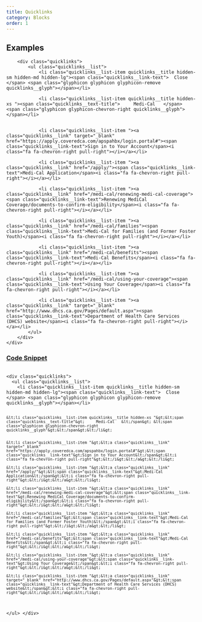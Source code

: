 ```yaml
---
title: Quicklinks
category: Blocks
order: 1
---
```


## Examples

<div class="row margin-top-65--desktop">
	<div class="col-md-12">

        <div class="quicklinks">	
			<ul class="quicklinks__list">
				<li class="quicklinks__list-item quicklinks__title hidden-sm hidden-md hidden-lg"><span class="quicklinks__link-text">  Close </span> <span class="glyphicon glyphicon glyphicon-remove quicklinks__glyph"></span></li>

				<li class="quicklinks__list-item quicklinks__title hidden-xs "><span class="quicklinks__text-title">     Medi-Cal   </span> <span class="glyphicon glyphicon-chevron-right quicklinks__glyph"></span></li>
				 
				
				<li class="quicklinks__list-item "><a class="quicklinks__link" target="_blank" href="https://apply.coveredca.com/apspahbx/login.portal#"><span class="quicklinks__link-text">Sign in to Your Account</span><i class="fa fa-chevron-right pull-right"></i></a></li>			 
		
				<li class="quicklinks__list-item "><a class="quicklinks__link" href="/apply/"><span class="quicklinks__link-text">Medi-Cal Application</span><i class="fa fa-chevron-right pull-right"></i></a></li>			 
		
				<li class="quicklinks__list-item "><a class="quicklinks__link" href="/medi-cal/renewing-medi-cal-coverage"><span class="quicklinks__link-text">Renewing MediCal Coverage/documents-to-confirm-eligibility</span><i class="fa fa-chevron-right pull-right"></i></a></li>			 
		
				<li class="quicklinks__list-item "><a class="quicklinks__link" href="/medi-cal/families"><span class="quicklinks__link-text">Medi-Cal for Families (and Former Foster Youth)</span><i class="fa fa-chevron-right pull-right"></i></a></li>			 
		
				<li class="quicklinks__list-item "><a class="quicklinks__link" href="/medi-cal/benefits"><span class="quicklinks__link-text">Medi-Cal Benefits</span><i class="fa fa-chevron-right pull-right"></i></a></li>			 
		
				<li class="quicklinks__list-item "><a class="quicklinks__link" href="/medi-cal/using-your-coverage"><span class="quicklinks__link-text">Using Your Coverage</span><i class="fa fa-chevron-right pull-right"></i></a></li>			 
		
				<li class="quicklinks__list-item "><a class="quicklinks__link" target="_blank" href="http://www.dhcs.ca.gov/Pages/default.aspx"><span class="quicklinks__link-text">Department of Health Care Services (DHCS) website</span><i class="fa fa-chevron-right pull-right"></i></a></li>	 
			</ul>
		</div>
	</div>
</div>


<div class="expandable expandable--fa">
	<div class="expandable__trigger">
		<span class="fa fa-plus-circle expandable__glyph"> </span>
		<h3 class="expandable__heading"><a class="expandable__link" href="#" aria-expanded="false">Code Snippet</a></h3>
	</div>
	<div class="expandable__target">
		<pre style="width:100%;overflow: auto;">
			<code class="hljs xml">
&lt;div class="quicklinks"&gt;  
  &lt;ul class="quicklinks__list"&gt;
    &lt;li class="quicklinks__list-item quicklinks__title hidden-sm hidden-md hidden-lg"&gt;&lt;span class="quicklinks__link-text"&gt;  Close &lt;/span&gt; &lt;span class="glyphicon glyphicon glyphicon-remove quicklinks__glyph"&gt;&lt;/span&gt;&lt;/li&gt;

    &lt;li class="quicklinks__list-item quicklinks__title hidden-xs "&gt;&lt;span class="quicklinks__text-title"&gt;     Medi-Cal   &lt;/span&gt; &lt;span class="glyphicon glyphicon-chevron-right quicklinks__glyph"&gt;&lt;/span&gt;&lt;/li&gt;
     
    
    &lt;li class="quicklinks__list-item "&gt;&lt;a class="quicklinks__link" target="_blank" href="https://apply.coveredca.com/apspahbx/login.portal#"&gt;&lt;span class="quicklinks__link-text"&gt;Sign in to Your Account&lt;/span&gt;&lt;i class="fa fa-chevron-right pull-right"&gt;&lt;/i&gt;&lt;/a&gt;&lt;/li&gt;       

    &lt;li class="quicklinks__list-item "&gt;&lt;a class="quicklinks__link" href="/apply/"&gt;&lt;span class="quicklinks__link-text"&gt;Medi-Cal Application&lt;/span&gt;&lt;i class="fa fa-chevron-right pull-right"&gt;&lt;/i&gt;&lt;/a&gt;&lt;/li&gt;       

    &lt;li class="quicklinks__list-item "&gt;&lt;a class="quicklinks__link" href="/medi-cal/renewing-medi-cal-coverage"&gt;&lt;span class="quicklinks__link-text"&gt;Renewing MediCal Coverage/documents-to-confirm-eligibility&lt;/span&gt;&lt;i class="fa fa-chevron-right pull-right"&gt;&lt;/i&gt;&lt;/a&gt;&lt;/li&gt;       

    &lt;li class="quicklinks__list-item "&gt;&lt;a class="quicklinks__link" href="/medi-cal/families"&gt;&lt;span class="quicklinks__link-text"&gt;Medi-Cal for Families (and Former Foster Youth)&lt;/span&gt;&lt;i class="fa fa-chevron-right pull-right"&gt;&lt;/i&gt;&lt;/a&gt;&lt;/li&gt;       

    &lt;li class="quicklinks__list-item "&gt;&lt;a class="quicklinks__link" href="/medi-cal/benefits"&gt;&lt;span class="quicklinks__link-text"&gt;Medi-Cal Benefits&lt;/span&gt;&lt;i class="fa fa-chevron-right pull-right"&gt;&lt;/i&gt;&lt;/a&gt;&lt;/li&gt;       

    &lt;li class="quicklinks__list-item "&gt;&lt;a class="quicklinks__link" href="/medi-cal/using-your-coverage"&gt;&lt;span class="quicklinks__link-text"&gt;Using Your Coverage&lt;/span&gt;&lt;i class="fa fa-chevron-right pull-right"&gt;&lt;/i&gt;&lt;/a&gt;&lt;/li&gt;       

    &lt;li class="quicklinks__list-item "&gt;&lt;a class="quicklinks__link" target="_blank" href="http://www.dhcs.ca.gov/Pages/default.aspx"&gt;&lt;span class="quicklinks__link-text"&gt;Department of Health Care Services (DHCS) website&lt;/span&gt;&lt;i class="fa fa-chevron-right pull-right"&gt;&lt;/i&gt;&lt;/a&gt;&lt;/li&gt;   
  &lt;/ul&gt;
&lt;/div&gt;
			</code>
		</pre>
	</div>
</div>


